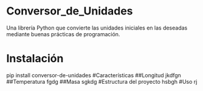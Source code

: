 # Conversor_de_Unidades
Una librería Python que convierte las unidades iniciales en las deseadas mediante buenas prácticas de programación. 
# Instalación
pip install conversor-de-unidades
#Características
##Longitud
jkdfgn
##Temperatura
fgdg
##Masa
sgkdg
#Estructura del proyecto
hsbgh
#Uso
rj
